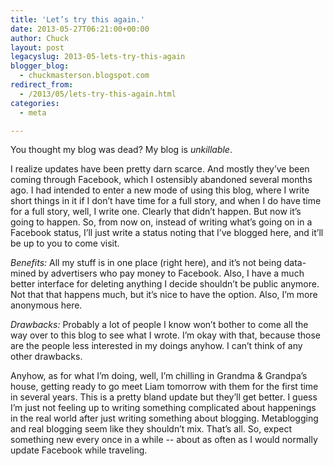 ```yaml
---
title: 'Let’s try this again.'
date: 2013-05-27T06:21:00+00:00
author: Chuck
layout: post
legacyslug: 2013-05-lets-try-this-again
blogger_blog:
  - chuckmasterson.blogspot.com
redirect_from:
  - /2013/05/lets-try-this-again.html
categories:
  - meta

---
```


You thought my blog was dead? My blog is *unkillable*.

I realize updates have been pretty darn scarce. And mostly they’ve been
coming through Facebook, which I ostensibly abandoned several months ago. I had
intended to enter a new mode of using this blog, where I write short things in
it if I don’t have time for a full story, and when I do have time for a
full story, well, I write one. Clearly that didn’t happen. But now
it’s going to happen. So, from now on, instead of writing what’s
going on in a Facebook status, I’ll just write a status noting that
I’ve blogged here, and it’ll be up to you to come visit.

*Benefits:*&nbsp;All my stuff is in one place (right here), and it’s not
being data-mined by advertisers who pay money to Facebook.  Also, I have a much
better interface for deleting anything I decide shouldn’t be public
anymore. Not that that happens much, but it’s nice to have the option.
Also, I’m more anonymous here.

*Drawbacks:*&nbsp;Probably a lot of people I know won’t bother to come
all the way over to this blog to see what I wrote. I’m okay with that,
because those are the people less interested in my doings anyhow. I can’t
think of any other drawbacks.

Anyhow, as for what I’m doing, well, I’m chilling in Grandma &
Grandpa’s house, getting ready to go meet Liam tomorrow with them for the
first time in several years. This is a pretty bland update but they’ll
get better. I guess I’m just not feeling up to writing something
complicated about happenings in the real world after just writing something
about blogging. Metablogging and real blogging seem like they shouldn’t
mix. That’s all. So, expect something new every once in a while --
about as often as I would normally update Facebook while traveling.

